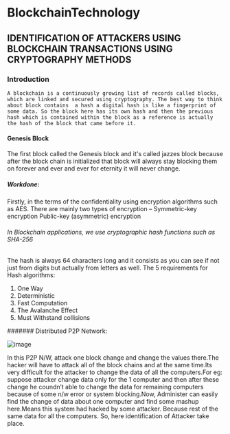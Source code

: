 # BlockchainTechnology
## IDENTIFICATION OF ATTACKERS USING BLOCKCHAIN TRANSACTIONS USING CRYPTOGRAPHY METHODS

### Introduction
    A blockchain is a continuously growing list of records called blocks, which are linked and secured using cryptography. The best way to think about block contains  a hash a digital hash is like a fingerprint of some data. So the block here has its own hash and then the previous hash which is contained within the block as a reference is actually the hash of the block that came before it.
    
#### Genesis Block
The first block called the Genesis block and it's called jazzes block because after the block chain is initialized that block will always stay blocking them on forever and ever and ever for eternity it will never change.

##### Workdone:
Firstly, in the terms of the confidentiality using encryption algorithms such as AES. There are mainly two types of encryption –
Symmetric-key encryption 
Public-key (asymmetric) encryption 
###### In Blockchain applications, we use cryptographic hash functions such as SHA-256 
The hash is always 64 characters long and it consists as you can see if not just from digits but actually from letters as well. The 5 requirements for Hash algorithms:
1.	One Way
2.	Deterministic
3.	Fast Computation
4.	The Avalanche Effect
5.	Must Withstand collisions

####### Distributed P2P Network:


![image](https://user-images.githubusercontent.com/78414321/130900720-9c8bda8e-a5fd-49f7-81aa-6fd222365b0c.png)

 In this P2P N/W, attack one block change and change the values there.The hacker will have to attack all of the block chains and at the same time.Its very difficult for the attacker to change the data of all the computers.For eg: suppose attacker change data only for the 1 computer and then after these change he coundn’t able to change the data for remaining computers because of some n/w error or system blocking.Now, Administer can easily find the change of data about one computer and find some mashup here.Means this system had hacked by some attacker. Because rest of the same data for all the computers. So, here identification of Attacker take place.  

